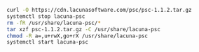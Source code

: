 ﻿```sh
curl -O https://cdn.lacunasoftware.com/psc/psc-1.1.2.tar.gz
systemctl stop lacuna-psc
rm -fR /usr/share/lacuna-psc/*
tar xzf psc-1.1.2.tar.gz -C /usr/share/lacuna-psc
chmod -R a=,u+rwX,go+rX /usr/share/lacuna-psc
systemctl start lacuna-psc
```
